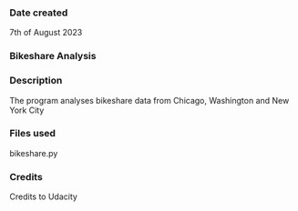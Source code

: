 ### Date created
7th of August 2023

### Bikeshare Analysis

### Description
The program analyses bikeshare data from Chicago, Washington and New York City

### Files used
bikeshare.py

### Credits
Credits to Udacity
